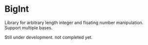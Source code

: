 # BigInt
Library for arbitrary length integer and floating number manipulation. Support multiple bases. 

Still under development. not completed yet.
